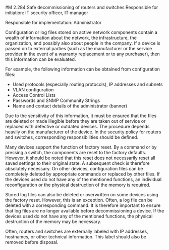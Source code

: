 #M 2.284 Safe decommissioning of routers and switches
Responsible for initiation: IT security officer, IT manager

Responsible for implementation: Administrator

Configuration or log files stored on active network components contain a wealth of information about the network, the infrastructure, the organization, and possibly also about people in the company. If a device is passed on to external parties (such as the manufacturer or the service provider in the event of a warranty replacement or to any purchaser), then this information can be evaluated.

For example, the following information can be obtained from configuration files:

* Used protocols (especially routing protocols), IP addresses and subnets
* VLAN configuration
* Access Control Lists
* Passwords and SNMP Community Strings
* Name and contact details of the administrator (banner)


Due to the sensitivity of this information, it must be ensured that the files are deleted or made illegible before they are taken out of service or replaced with defective or outdated devices. The procedure depends heavily on the manufacturer of the device. In the security policy for routers and switches, corresponding responsibilities should be defined.

Many devices support the function of factory reset. By a command or by pressing a switch, the components are reset to the factory defaults. However, it should be noted that this reset does not necessarily reset all saved settings to their original state. A subsequent check is therefore absolutely necessary. On other devices, configuration files can be completely deleted by appropriate commands or replaced by other files. If the devices used do not have any of the mentioned functions, an individual reconfiguration or the physical destruction of the memory is required.

Stored log files can also be deleted or overwritten on some devices using the factory reset. However, this is an exception. Often, a log file can be deleted with a corresponding command. It is therefore important to ensure that log files are no longer available before decommissioning a device. If the devices used do not have any of the mentioned functions, the physical destruction of the memory may be necessary.

Often, routers and switches are externally labeled with IP addresses, hostnames, or other technical information. This label should also be removed before disposal.



